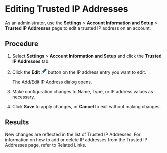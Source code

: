 # Editing Trusted IP Addresses

<head>
  <meta name="guidename" content="Platform"/>
  <meta name="context" content="GUID-443d6d22-992a-4c2b-bff2-66211a73a510"/>
</head>

As an administrator, use the **Settings** \> **Account Information and Setup** \> **Trusted IP Addresses** page to edit a trusted IP address on an account.

## Procedure

1. Select **Settings** \> **Account Information and Setup** and click the **Trusted IP Addresses** tab.

2. Click the **Edit** ![img-int-blue_edit_pencil](Images/img-int-blue_edit_pencil_bd12d263-b233-4a67-9878-a8048a9fe133.jpg) button on the IP address entry you want to edit.

   The Add/Edit IP Address dialog opens.

3. Make configuration changes to Name, Type, or IP address values as necessary.

4. Click **Save** to apply changes, or **Cancel** to exit without making changes.

## Results

New changes are reflected in the list of Trusted IP Addresses. For information on how to add or delete IP addresses from the Trusted IP Addresses page, refer to Related Links.
